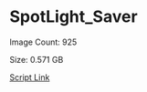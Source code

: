 # SpotLight_Saver

Image Count: 925

Size: 0.571 GB

[Script Link](https://github.com/liuyal/Archive/blob/master/Python/Utilities/Miscellaneous/spotlight_saver.py)
